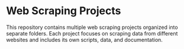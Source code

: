 # Web Scraping Projects

This repository contains multiple web scraping projects organized into separate folders. Each project focuses on scraping data from different websites and includes its own scripts, data, and documentation.

